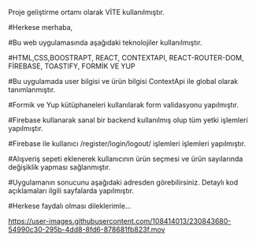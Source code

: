Proje geliştirme ortamı olarak VİTE kullanılmıştır.

#Herkese merhaba,

#Bu web uygulamasında aşağıdaki teknolojiler kullanılmıştır.

#HTML,CSS,BOOSTRAPT, REACT, CONTEXTAPI, REACT-ROUTER-DOM, FİREBASE, TOASTIFY, FORMİK VE YUP 

#Bu uygulamada user bilgisi  ve ürün bilgisi ContextApi ile global olarak tanımlanmıştır.

#Formik ve Yup kütüphaneleri kullanılarak form validasyonu yapılmıştır.

#Firebase kullanarak sanal bir backend kullanılmış olup tüm yetki işlemleri yapılmıştır.

#Firebase ile kullanıcı /register/login/logout/ işlemleri  işlemleri yapılmıştır.

#Alışveriş sepeti eklenerek kullanıcının ürün seçmesi ve ürün sayılarında değişiklik yapması sağlanmıştır.

#Uygulamanın sonucunu aşağıdaki adresden görebilirsiniz. Detaylı kod açıklamaları ilgili sayfalarda yapılmıştır.

#Herkese faydalı olması dileklerimle...


https://user-images.githubusercontent.com/108414013/230843680-54990c30-295b-4dd8-8fd6-878681fb823f.mov

